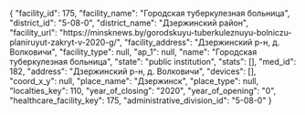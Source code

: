 {
    "facility_id": 175,
    "facility_name": "Городская туберкулезная больница",
    "district_id": "5-08-0",
    "district_name": "Дзержинский район",
    "facility_url": "https:\/\/minsknews.by\/gorodskuyu-tuberkuleznuyu-bolniczu-planiruyut-zakryt-v-2020-g\/",
    "facility_address": "Дзержинский р-н,  д. Волковичи",
    "facility_type": null,
    "ap_1": null,
    "name": "Городская туберкулезная больница",
    "state": "public institution",
    "stats": [],
    "med_id": 182,
    "address": "Дзержинский р-н,  д. Волковичи",
    "devices": [],
    "coord_x_y": null,
    "place_name": "Дзержинск",
    "place_type": null,
    "localties_key": 110,
    "year_of_closing": "2020",
    "year_of_opening": "0",
    "healthcare_facility_key": 175,
    "administrative_division_id": "5-08-0"
}